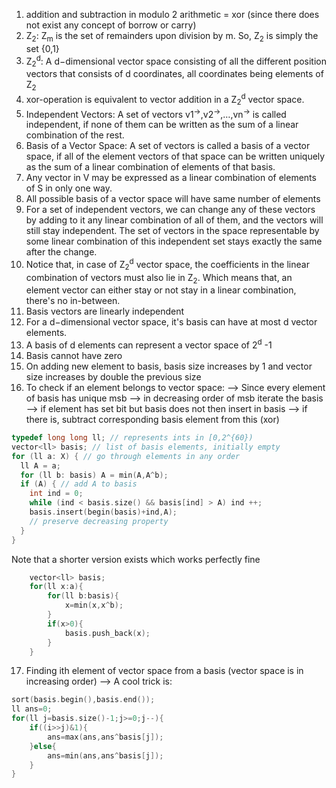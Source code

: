 1.  addition and subtraction in modulo 2 arithmetic = xor (since there does not exist any concept of borrow or carry)
2. Z<sub>2</sub>: Z<sub>m</sub> is the set of remainders upon division by m. So, Z<sub>2</sub> is simply the set {0,1}
3. Z<sub>2</sub><sup>d</sup>: A d−dimensional vector space consisting of all the different position vectors that consists of d coordinates, all coordinates being elements of Z<sub>2</sub>
4. xor-operation is equivalent to vector addition in a Z<sub>2</sub><sup>d</sup> vector space.
5. Independent Vectors: A set of vectors v1<sup>→</sup>,v2<sup>→</sup>,…,vn<sup>→</sup> is called independent, if none of them can be written as the sum of a linear combination of the rest.
6. Basis of a Vector Space: A set of vectors is called a basis of a vector space, if all of the element vectors of that space can be written uniquely as the sum of a linear combination of elements of that basis.
7. Any vector in V may be expressed as a linear combination of elements of S in only one way.
8. All possible basis of a vector space will have same number of elements 
9. For a set of independent vectors, we can change any of these vectors by adding to it any linear combination of all of them, and the vectors will still stay independent. The set of vectors in the space representable by some linear combination of this independent set stays exactly the same after the change.
10. Notice that, in case of Z<sub>2</sub><sup>d</sup> vector space, the coefficients in the linear combination of vectors must also lie in Z<sub>2</sub>. Which means that, an element vector can either stay or not stay in a linear combination, there's no in-between.
11. Basis vectors are linearly independent
12. For a d−dimensional vector space, it's basis can have at most d vector elements.
13. A basis of d elements can represent a vector space of 2<sup>d</sup> -1
14. Basis cannot have zero
15. On adding new element to basis, basis size increases by 1 and vector size increases by double the previous size
16. To check if an element belongs to vector space:
--> Since every element of basis has unique msb 
--> in decreasing order of msb iterate the basis
--> if element has set bit but basis does not then insert in basis
--> if there is, subtract corresponding basis element from this (xor) 
```cpp
typedef long long ll; // represents ints in [0,2^{60})
vector<ll> basis; // list of basis elements, initially empty
for (ll a: X) { // go through elements in any order
  ll A = a;
  for (ll b: basis) A = min(A,A^b);
  if (A) { // add A to basis
    int ind = 0;
    while (ind < basis.size() && basis[ind] > A) ind ++;
    basis.insert(begin(basis)+ind,A);
    // preserve decreasing property
  }
}
```
Note that a shorter version exists which works perfectly fine
```cpp
    vector<ll> basis;
    for(ll x:a){
        for(ll b:basis){
            x=min(x,x^b);
        }
        if(x>0){
            basis.push_back(x);
        }
    }
```
17. Finding ith element of vector space from a basis (vector space is in increasing order)
--> A cool trick is:
```cpp
sort(basis.begin(),basis.end());
ll ans=0;
for(ll j=basis.size()-1;j>=0;j--){
    if((i>>j)&1){
        ans=max(ans,ans^basis[j]);
    }else{
        ans=min(ans,ans^basis[j]);
    }
}
```


